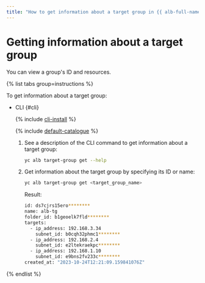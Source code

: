 ```yaml
---
title: "How to get information about a target group in {{ alb-full-name }}"
---
```


# Getting information about a target group

You can view a group's ID and resources.

{% list tabs group=instructions %}

To get information about a target group:

- CLI {#cli}

   {% include [cli-install](../../_includes/cli-install.md) %}

   {% include [default-catalogue](../../_includes/default-catalogue.md) %}

   1. See a description of the CLI command to get information about a target group:

      ```bash
      yc alb target-group get --help
      ```

   1. Get information about the target group by specifying its ID or name:

      ```bash
      yc alb target-group get <target_group_name>
      ```

      Result:

      ```bash
      id: ds7cjrs15ero********
      name: alb-tg
      folder_id: b1geoelk7fld********
      targets:
        - ip_address: 192.168.3.34
          subnet_id: b0cqh32phmc1********
        - ip_address: 192.168.2.4
          subnet_id: e2ltekraekpc********
        - ip_address: 192.168.1.10
          subnet_id: e9bns2fv233c********
      created_at: "2023-10-24T12:21:09.159841076Z"
      ```

{% endlist %}
